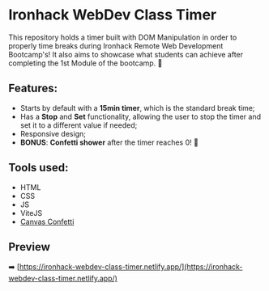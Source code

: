 # Ironhack WebDev Class Timer

This repository holds a timer built with DOM Manipulation in order to properly time breaks during Ironhack Remote Web Development Bootcamp's! It also aims to showcase what students can achieve after completing the 1st Module of the bootcamp. 💪

## Features:

- Starts by default with a **15min timer**, which is the standard break time;
- Has a **Stop** and **Set** functionality, allowing the user to stop the timer and set it to a different value if needed;
- Responsive design;
- **BONUS**: **Confetti shower** after the timer reaches 0! 🎉

## Tools used:

- HTML
- CSS
- JS
- ViteJS
- [Canvas Confetti](https://github.com/catdad/canvas-confetti)

## Preview

➡️ [https://ironhack-webdev-class-timer.netlify.app/](https://ironhack-webdev-class-timer.netlify.app/)
